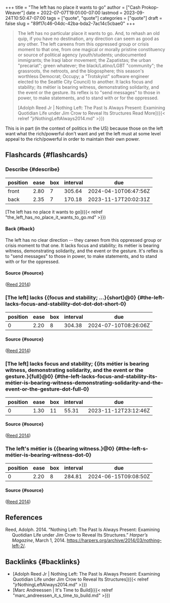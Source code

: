 +++
title = "The left has no place it wants to go"
author = ["Cash Prokop-Weaver"]
date = 2022-07-07T19:01:00-07:00
lastmod = 2023-09-24T10:50:47-07:00
tags = ["quote", "quote"]
categories = ["quote"]
draft = false
slug = "89f17c46-04dc-42ba-bda2-7ac14c5cbae0"
+++

> The left has no particular place it wants to go. And, to rehash an old quip, if you have no destination, any direction can seem as good as any other. The left careens from this oppressed group or crisis moment to that one, from one magical or morally pristine constituency or source of political agency (youth/students; undocumented immigrants; the Iraqi labor movement; the Zapatistas; the urban "precariat"; green whatever; the black/Latino/LGBT "community"; the grassroots, the netroots, and the blogosphere; this season's worthless Democrat; Occupy; a "Trotskyist" software engineer elected to the Seattle City Council) to another. It lacks focus and stability; its métier is bearing witness, demonstrating solidarity, and the event or the gesture. Its reflex is to "send messages" to those in power, to make statements, and to stand with or for the oppressed.
>
> [Adolph Reed Jr | Nothing Left: The Past Is Always Present: Examining Quotidian Life under Jim Crow to Reveal Its Structures Read More]({{< relref "jrNothingLeftAlways2014.md" >}})

This is in part (in the context of politics in the US) because those on the left want what the rich/powerful don't want and yet the left must at some level appeal to the rich/powerful in order to maintain their own power.


## Flashcards {#flashcards}


### Describe {#describe}

| position | ease | box | interval | due                  |
|----------|------|-----|----------|----------------------|
| front    | 2.80 | 7   | 305.64   | 2024-04-10T06:47:56Z |
| back     | 2.35 | 7   | 170.18   | 2023-11-17T20:02:31Z |

[The left has no place it wants to go]({{< relref "the_left_has_no_place_it_wants_to_go.md" >}})


#### Back {#back}

The left has no clear direction -- they careen from this oppressed group or crisis moment to that one. It lacks focus and stability; its métier is bearing witness, demonstrating solidarity, and the event or the gesture. It's reflex is to "send messages" to those in power, to make statements, and to stand with or for the oppressed.


#### Source {#source}

(<a href="#citeproc_bib_item_1">Reed 2014</a>)


### [The left] lacks {{focus and stability; ...}{short}@0} {#the-left-lacks-focus-and-stability-dot-dot-dot-short-0}

| position | ease | box | interval | due                  |
|----------|------|-----|----------|----------------------|
| 0        | 2.20 | 8   | 304.38   | 2024-07-10T08:26:06Z |


#### Source {#source}

(<a href="#citeproc_bib_item_1">Reed 2014</a>)


### [The left] lacks focus and stability; {{its métier is bearing witness, demonstrating solidarity, and the event or the gesture.}{full}@0} {#the-left-lacks-focus-and-stability-its-métier-is-bearing-witness-demonstrating-solidarity-and-the-event-or-the-gesture-dot-full-0}

| position | ease | box | interval | due                  |
|----------|------|-----|----------|----------------------|
| 0        | 1.30 | 11  | 55.31    | 2023-11-12T23:12:46Z |


#### Source {#source}

(<a href="#citeproc_bib_item_1">Reed 2014</a>)


### The left's métier is {{bearing witness.}@0} {#the-left-s-métier-is-bearing-witness-dot-0}

| position | ease | box | interval | due                  |
|----------|------|-----|----------|----------------------|
| 0        | 2.20 | 8   | 284.81   | 2024-06-15T09:08:50Z |


#### Source {#source}

(<a href="#citeproc_bib_item_1">Reed 2014</a>)

## References

<style>.csl-entry{text-indent: -1.5em; margin-left: 1.5em;}</style><div class="csl-bib-body">
  <div class="csl-entry"><a id="citeproc_bib_item_1"></a>Reed, Adolph. 2014. “Nothing Left: The Past Is Always Present: Examining Quotidian Life under Jim Crow to Reveal Its Structures.” <i>Harper’s Magazine</i>, March 1, 2014. <a href="https://harpers.org/archive/2014/03/nothing-left-2/">https://harpers.org/archive/2014/03/nothing-left-2/</a>.</div>
</div>


## Backlinks {#backlinks}

-   [Adolph Reed Jr | Nothing Left: The Past Is Always Present: Examining Quotidian Life under Jim Crow to Reveal Its Structures]({{< relref "jrNothingLeftAlways2014.md" >}})
-   [Marc Andreessen | It's Time to Build]({{< relref "marc_andreessen_it_s_time_to_build.md" >}})
